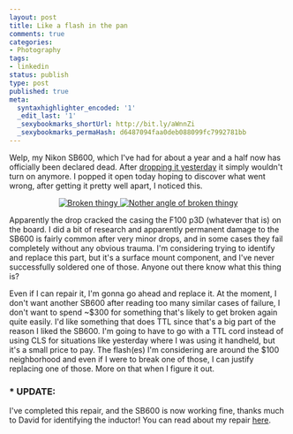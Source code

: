 ```yaml
---
layout: post
title: Like a flash in the pan
comments: true
categories:
- Photography
tags:
- linkedin
status: publish
type: post
published: true
meta:
  syntaxhighlighter_encoded: '1'
  _edit_last: '1'
  _sexybookmarks_shortUrl: http://bit.ly/aWnnZi
  _sexybookmarks_permaHash: d6487094faa0deb088099fc7992781bb
---
```

<p>Welp, my Nikon SB600, which I've had for about a year and a half now has officially been declared dead.  After <a href="http://www.nslms.com/2009/09/06/of-living-insects-and-dying-electronics/">dropping it yesterday</a> it simply wouldn't turn on anymore.  I popped it open today hoping to discover what went wrong, after getting it pretty well apart, I noticed this.</p>

<p align="center"><a href="http://www.flickr.com/photos/rgeyer/sets/72157622297215940/"><img src="http://farm3.static.flickr.com/2471/3898367957_53ca6334b0.jpg" alt="Broken thingy" /> <img src="http://farm3.static.flickr.com/2617/3899143182_8b4a83311f.jpg" alt="Nother angle of broken thingy" /></a></p>

<p>Apparently the drop cracked the casing the F100 p3D (whatever that is) on the board.  I did a bit of research and apparently permanent damage to the SB600 is fairly common after very minor drops, and in some cases they fail completely without any obvious trauma.  I'm considering trying to identify and replace this part, but it's a surface mount component, and I've never successfully soldered one of those.  Anyone out there know what this thing is?</p>

<p>Even if I can repair it, I'm gonna go ahead and replace it.  At the moment, I don't want another SB600 after reading too many similar cases of failure, I don't want to spend ~$300 for something that's likely to get broken again quite easily.  I'd like something that does TTL since that's a big part of the reason I liked the SB600.  I'm going to have to go with a TTL cord instead of using CLS for situations like yesterday where I was using it handheld, but it's a small price to pay.  The flash(es) I'm considering are around the $100 neighborhood and even if I were to break one of those, I can justify replacing one of those.  More on that when I figure it out.</p>

<h3> * UPDATE:</h3>
<p>I've completed this repair, and the SB600 is now working fine, thanks much to David for identifying the inductor!  You can read about my repair <a href="http://www.nslms.com/2011/01/10/long-live-the-nikon-sb600/">here</a>.</p>

